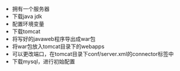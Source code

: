 - 拥有一个服务器
- 下载java jdk
- 配置环境变量
- 下载tomcat
- 将写好的javaweb程序导出成war包
- 将war包放入tomcat目录下的webapps
- 可以更改端口，在tomcat目录下conf/server.xml的connector标签中
- 下载mysql，进行初始配置

